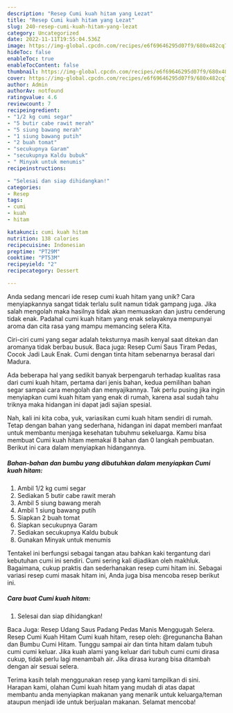```yaml
---
description: "Resep Cumi kuah hitam yang Lezat"
title: "Resep Cumi kuah hitam yang Lezat"
slug: 240-resep-cumi-kuah-hitam-yang-lezat
category: Uncategorized
date: 2022-11-11T19:55:04.536Z
image: https://img-global.cpcdn.com/recipes/e6f69646295d07f9/680x482cq70/cumi-kuah-hitam-foto-resep-utama.jpg
hideToc: false
enableToc: true
enableTocContent: false
thumbnail: https://img-global.cpcdn.com/recipes/e6f69646295d07f9/680x482cq70/cumi-kuah-hitam-foto-resep-utama.jpg
cover: https://img-global.cpcdn.com/recipes/e6f69646295d07f9/680x482cq70/cumi-kuah-hitam-foto-resep-utama.jpg
author: Admin
authorAv: notfound
ratingvalue: 4.6
reviewcount: 7
recipeingredient:
- "1/2 kg cumi segar"
- "5 butir cabe rawit merah"
- "5 siung bawang merah"
- "1 siung bawang putih"
- "2 buah tomat"
- "secukupnya Garam"
- "secukupnya Kaldu bubuk"
- " Minyak untuk menumis"
recipeinstructions:

- "Selesai dan siap dihidangkan!"
categories:
- Resep
tags:
- cumi
- kuah
- hitam

katakunci: cumi kuah hitam 
nutrition: 138 calories
recipecuisine: Indonesian
preptime: "PT29M"
cooktime: "PT53M"
recipeyield: "2"
recipecategory: Dessert

---
```





Anda sedang mencari ide resep cumi kuah hitam yang unik? Cara menyiapkannya sangat tidak terlalu sulit namun tidak gampang juga. Jika salah mengolah maka hasilnya tidak akan memuaskan dan justru cenderung tidak enak. Padahal cumi kuah hitam yang enak selayaknya mempunyai aroma dan cita rasa yang mampu memancing selera Kita.





Ciri-ciri cumi yang segar adalah teksturnya masih kenyal saat ditekan dan aromanya tidak berbau busuk. Baca juga: Resep Cumi Saus Tiram Pedas, Cocok Jadi Lauk Enak. Cumi dengan tinta hitam sebenarnya berasal dari Madura.

Ada beberapa hal yang sedikit banyak berpengaruh terhadap kualitas rasa dari cumi kuah hitam, pertama dari jenis bahan, kedua pemilihan bahan segar sampai cara mengolah dan menyajikannya. Tak perlu pusing jika ingin menyiapkan cumi kuah hitam yang enak di rumah, karena asal sudah tahu triknya maka hidangan ini dapat jadi sajian spesial.






Nah, kali ini kita coba, yuk, variasikan cumi kuah hitam sendiri di rumah. Tetap dengan bahan yang sederhana, hidangan ini dapat memberi manfaat untuk membantu menjaga kesehatan tubuhmu sekeluarga. Kamu bisa membuat Cumi kuah hitam memakai 8 bahan dan 0 langkah pembuatan. Berikut ini cara dalam menyiapkan hidangannya.

<!--inarticleads1-->

##### Bahan-bahan dan bumbu yang dibutuhkan dalam menyiapkan Cumi kuah hitam:

1. Ambil 1/2 kg cumi segar
1. Sediakan 5 butir cabe rawit merah
1. Ambil 5 siung bawang merah
1. Ambil 1 siung bawang putih
1. Siapkan 2 buah tomat
1. Siapkan secukupnya Garam
1. Sediakan secukupnya Kaldu bubuk
1. Gunakan  Minyak untuk menumis


Tentakel ini berfungsi sebagai tangan atau bahkan kaki tergantung dari kebutuhan cumi ini sendiri. Cumi sering kali dijadikan oleh makhluk. Bagaimana, cukup praktis dan sederhanakan resep cumi hitam ini. Sebagai variasi resep cumi masak hitam ini, Anda juga bisa mencoba resep berikut ini. 

<!--inarticleads2-->

##### Cara buat Cumi kuah hitam:


1. Selesai dan siap dihidangkan!

Baca Juga: Resep Udang Saus Padang Pedas Manis Menggugah Selera. Resep Cumi Kuah Hitam Cumi kuah hitam, resep oleh: @regunancha Bahan dan Bumbu Cumi Hitam. Tunggu sampai air dan tinta hitam dalam tubuh cumi cumi keluar. Jika kuah alami yang keluar dari tubuh cumi cumi dirasa cukup, tidak perlu lagi menambah air. Jika dirasa kurang bisa ditambah dengan air sesuai selera. 

Terima kasih telah menggunakan resep yang kami tampilkan di sini. Harapan kami, olahan Cumi kuah hitam yang mudah di atas dapat membantu anda menyiapkan makanan yang menarik untuk keluarga/teman ataupun menjadi ide untuk berjualan makanan. Selamat mencoba!
